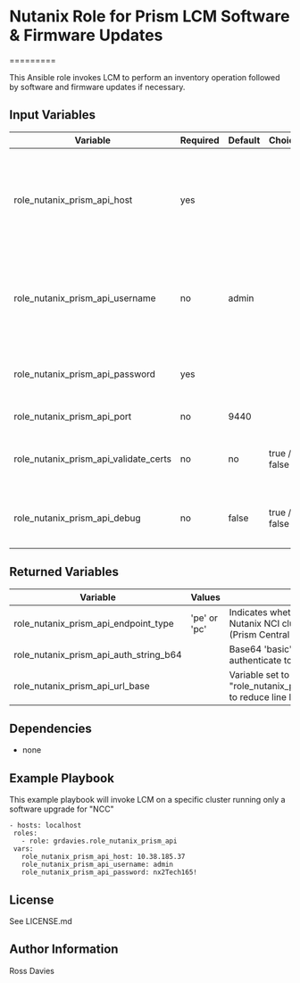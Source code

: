 # Nutanix Role for Prism LCM Software & Firmware Updates
=========

This Ansible role invokes LCM to perform an inventory operation followed by software and firmware updates if necessary.


## Input Variables

| Variable                              | Required | Default | Choices                                                                                | Comments                                                                                                                                                                                                     |
|---------------------------------------|----------|---------|----------------------------------------------------------------------------------------|--------------------------------------------------------------------------------------------------------------------------------------------------------------------------------------------------------------|
| role_nutanix_prism_api_host           | yes      |         |                                                                                        | The IP address or FQDN for the Prism (Element or Central) to which you want to connect.                                                                                                                      |
| role_nutanix_prism_api_username       | no       | admin   |                                                                                        | A valid username with appropriate rights to access the Nutanix API.                                                                                                                                          |
| role_nutanix_prism_api_password       | yes      |         |                                                                                        | A valid password for the supplied username.                                                                                                                                                                  |
| role_nutanix_prism_api_port           | no       | 9440    |                                                                                        | The Prism TCP port.                                                                                                                                                                                          |
| role_nutanix_prism_api_validate_certs | no       | no      | true / false                                                                           | Whether to check if Prism UI certificates are valid.                                                                                                                                                         |
| role_nutanix_prism_api_debug          | no       | false   | true / false                                                                           | Whether or not to enable debugging output.                                                                                                                                                                   |

## Returned Variables

| Variable                                | Values                                                                                 | Comments                                                                                                                                                                                                     |
|-----------------------------------------|----------------------------------------------------------------------------------------|--------------------------------------------------------------------------------------------------------------------------------------------------------------------------------------------------------------|
| role_nutanix_prism_api_endpoint_type    | 'pe' or 'pc'                                                                           | Indicates whether the API session was initiated against a Nutanix NCI cluster (Prism Element 'pe') or Nutanix NCM (Prism Central 'pc').                                                                      |
| role_nutanix_prism_api_auth_string_b64  |                                                                                        | Base64 'basic' authentication string to use to re-authenticate to the Nutanix Prism API                                                                                                                      |
| role_nutanix_prism_api_url_base         |                                                                                        | Variable set to "role_nutanix_prism_api_host:role_nutanix_prism_api_port" to reduce line length in other roles                                                                                                |

## Dependencies

- none

## Example Playbook

This example playbook will invoke LCM on a specific cluster running only a software upgrade for "NCC"

```
- hosts: localhost
 roles:
   - role: grdavies.role_nutanix_prism_api
 vars:
   role_nutanix_prism_api_host: 10.38.185.37
   role_nutanix_prism_api_username: admin
   role_nutanix_prism_api_password: nx2Tech165!
```

## License

See LICENSE.md

## Author Information

Ross Davies
